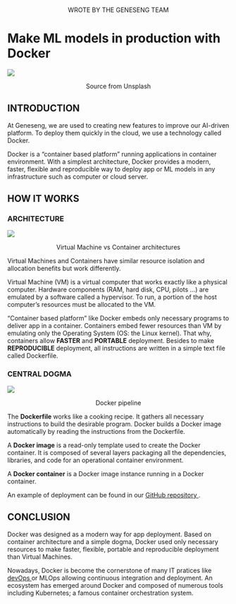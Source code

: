 
<!-- README.md is generated from README.Rmd. Please edit that file -->

<br>

<p align="center" color="#64677F">
WROTE BY THE GENESENG TEAM
</p>

# Make ML models in production with Docker

<a href=#><img src='https://geneseng.com/wp-content/uploads/2022/08/container.jpg'></a>

<p align="center" color="#64677F">
Source from Unsplash
</p>

## INTRODUCTION

<p color="#64677F">
At Geneseng, we are used to creating new features to improve our
AI-driven platform. To deploy them quickly in the cloud, we use a
technology called Docker.
</p>
<p color="#64677F">
Docker is a “container based platform” running applications in container
environment. With a simplest architecture, Docker provides a modern,
faster, flexible and reproducible way to deploy app or ML models in any
infrastructure such as computer or cloud server.
</p>

## HOW IT WORKS

### ARCHITECTURE

<a href=#><img src='https://geneseng.com/wp-content/uploads/2022/08/virtual_machines_vs_containers.jpg'></a>

<p align="center" color="#64677F">
Virtual Machine vs Container architectures
</p>
<p color="#64677F">
Virtual Machines and Containers have similar resource isolation and
allocation benefits but work differently.
</p>
<p color="#64677F">
Virtual Machine (VM) is a virtual computer that works exactly like a
physical computer. Hardware components (RAM, hard disk, CPU, pilots …)
are emulated by a software called a hypervisor. To run, a portion of the
host computer’s resources must be allocated to the VM.
</p>
<p color="#64677F">
“Container based platform” like Docker embeds only necessary programs to
deliver app in a container. Containers embed fewer resources than VM by
emulating only the Operating System (OS: the Linux kernel). That why,
containers allow <b>FASTER</b> and <b>PORTABLE</b> deployment. Besides
to make <b>REPRODUCIBLE</b> deployment, all instructions are written in
a simple text file called Dockerfile.
</p>

### CENTRAL DOGMA

<a href=#><img src='https://geneseng.com/wp-content/uploads/2022/08/pipeline_docker.png'></a>

<p align="center" color="#64677F">
Docker pipeline
</p>
<p color="#64677F">
The <b>Dockerfile</b> works like a cooking recipe. It gathers all
necessary instructions to build the desirable program. Docker builds a
Docker image automatically by reading the instructions from the
Dockerfile.
</p>
<p color="#64677F">
A <b>Docker image</b> is a read-only template used to create the Docker
container. It is composed of several layers packaging all the
dependencies, libraries, and code for an operational container
environment.
</p>
<p color="#64677F">
A <b>Docker container</b> is a Docker image instance running in a Docker
container.
</p>
<p color="#64677F">
An example of deployment can be found in our
<a href= "https://github.com/Geneseng/genesengBlog/inst/Make_ML_models_in_production_with_Docker/Supp">
GitHub repository </a>.
</p>

## CONCLUSION

<p color="#64677F">
Docker was designed as a modern way for app deployment. Based on
container architecture and a simple dogma, Docker used only necessary
resources to make faster, flexible, portable and reproducible deployment
than Virtual Machines.
</p>
<p color="#64677F">
Nowadays, Docker is become the cornerstone of many IT pratices like
<a href = "https://geneseng.com/introduction_to_devops_methodology/">
devOps </a> or MLOps allowing continuous integration and deployment. An
ecosystem has emerged around Docker and composed of numerous tools
including Kubernetes; a famous container orchestration system.
</p>
